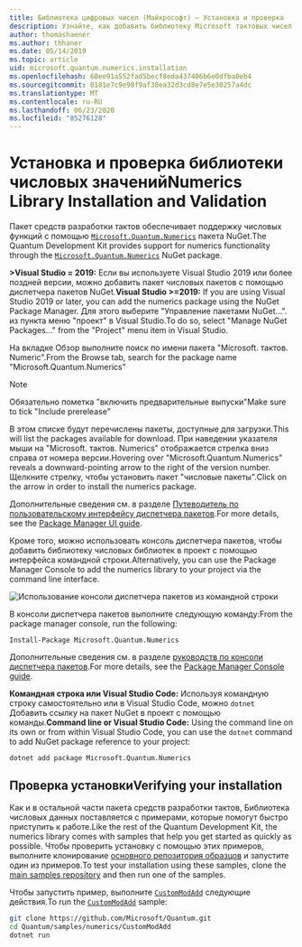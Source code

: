 ```yaml
---
title: Библиотека цифровых чисел (Майкрософт) — Установка и проверка
description: Узнайте, как добавить библиотеку Microsoft тактовых чисел в установку Visual Studio 2019 или более поздней версии.
author: thomashaener
ms.author: thhaner
ms.date: 05/14/2019
ms.topic: article
uid: microsoft.quantum.numerics.installation
ms.openlocfilehash: 60ee91a552fad5becf8eda437406b6e0dfba0eb4
ms.sourcegitcommit: 0181e7c9e98f9af30ea32d3cd8e7e5e30257a4dc
ms.translationtype: MT
ms.contentlocale: ru-RU
ms.lasthandoff: 06/23/2020
ms.locfileid: "85276128"
---
```

# <a name="numerics-library-installation-and-validation"></a><span data-ttu-id="8a793-103">Установка и проверка библиотеки числовых значений</span><span class="sxs-lookup"><span data-stu-id="8a793-103">Numerics Library Installation and Validation</span></span>

<span data-ttu-id="8a793-104">Пакет средств разработки тактов обеспечивает поддержку числовых функций с помощью [`Microsoft.Quantum.Numerics`](https://www.nuget.org/packages/Microsoft.Quantum.Numerics) пакета NuGet.</span><span class="sxs-lookup"><span data-stu-id="8a793-104">The Quantum Development Kit provides support for numerics functionality through the [`Microsoft.Quantum.Numerics`](https://www.nuget.org/packages/Microsoft.Quantum.Numerics) NuGet package.</span></span>

<span data-ttu-id="8a793-105">**>Visual Studio = 2019:** Если вы используете Visual Studio 2019 или более поздней версии, можно добавить пакет числовых пакетов с помощью диспетчера пакетов NuGet.</span><span class="sxs-lookup"><span data-stu-id="8a793-105">**Visual Studio >=2019:** If you are using Visual Studio 2019 or later, you can add the numerics package using the NuGet Package Manager.</span></span>
<span data-ttu-id="8a793-106">Для этого выберите "Управление пакетами NuGet...". из пункта меню "проект" в Visual Studio.</span><span class="sxs-lookup"><span data-stu-id="8a793-106">To do so, select "Manage NuGet Packages..." from the "Project" menu item in Visual Studio.</span></span>

<span data-ttu-id="8a793-107">На вкладке Обзор выполните поиск по имени пакета "Microsoft. тактов. Numeric".</span><span class="sxs-lookup"><span data-stu-id="8a793-107">From the Browse tab, search for the package name "Microsoft.Quantum.Numerics"</span></span>

> [!NOTE]
> <span data-ttu-id="8a793-108">Обязательно пометка "включить предварительные выпуски"</span><span class="sxs-lookup"><span data-stu-id="8a793-108">Make sure to tick "Include prerelease"</span></span>

<span data-ttu-id="8a793-109">В этом списке будут перечислены пакеты, доступные для загрузки.</span><span class="sxs-lookup"><span data-stu-id="8a793-109">This will list the packages available for download.</span></span>
<span data-ttu-id="8a793-110">При наведении указателя мыши на "Microsoft. тактов. Numerics" отображается стрелка вниз справа от номера версии.</span><span class="sxs-lookup"><span data-stu-id="8a793-110">Hovering over "Microsoft.Quantum.Numerics" reveals a downward-pointing arrow to the right of the version number.</span></span>
<span data-ttu-id="8a793-111">Щелкните стрелку, чтобы установить пакет "числовые пакеты".</span><span class="sxs-lookup"><span data-stu-id="8a793-111">Click on the arrow in order to install the numerics package.</span></span>

<span data-ttu-id="8a793-112">Дополнительные сведения см. в разделе [Путеводитель по пользовательскому интерфейсу диспетчера пакетов](https://docs.microsoft.com/nuget/tools/package-manager-ui).</span><span class="sxs-lookup"><span data-stu-id="8a793-112">For more details, see the [Package Manager UI guide](https://docs.microsoft.com/nuget/tools/package-manager-ui).</span></span>

<span data-ttu-id="8a793-113">Кроме того, можно использовать консоль диспетчера пакетов, чтобы добавить библиотеку числовых библиотек в проект с помощью интерфейса командной строки.</span><span class="sxs-lookup"><span data-stu-id="8a793-113">Alternatively, you can use the Package Manager Console to add the numerics library to your project via the command line interface.</span></span>

![Использование консоли диспетчера пакетов из командной строки](~/media/vs2017-nuget-console-menu.png)

<span data-ttu-id="8a793-115">В консоли диспетчера пакетов выполните следующую команду:</span><span class="sxs-lookup"><span data-stu-id="8a793-115">From the package manager console, run the following:</span></span>

```
Install-Package Microsoft.Quantum.Numerics
```

<span data-ttu-id="8a793-116">Дополнительные сведения см. в разделе [руководств по консоли диспетчера пакетов](https://docs.microsoft.com/nuget/tools/package-manager-console).</span><span class="sxs-lookup"><span data-stu-id="8a793-116">For more details, see the [Package Manager Console guide](https://docs.microsoft.com/nuget/tools/package-manager-console).</span></span>

<span data-ttu-id="8a793-117">**Командная строка или Visual Studio Code:** Используя командную строку самостоятельно или в Visual Studio Code, можно `dotnet` Добавить ссылку на пакет NuGet в проект с помощью команды.</span><span class="sxs-lookup"><span data-stu-id="8a793-117">**Command line or Visual Studio Code:** Using the command line on its own or from within Visual Studio Code, you can use the `dotnet` command to add NuGet package reference to your project:</span></span>

```dotnetcli
dotnet add package Microsoft.Quantum.Numerics
```


## <a name="verifying-your-installation"></a><span data-ttu-id="8a793-118">Проверка установки</span><span class="sxs-lookup"><span data-stu-id="8a793-118">Verifying your installation</span></span>

<span data-ttu-id="8a793-119">Как и в остальной части пакета средств разработки тактов, Библиотека числовых данных поставляется с примерами, которые помогут быстро приступить к работе.</span><span class="sxs-lookup"><span data-stu-id="8a793-119">Like the rest of the Quantum Development Kit, the numerics library comes with samples that help you get started as quickly as possible.</span></span>
<span data-ttu-id="8a793-120">Чтобы проверить установку с помощью этих примеров, выполните клонирование [основного репозитория образцов](https://github.com/Microsoft/Quantum) и запустите один из примеров.</span><span class="sxs-lookup"><span data-stu-id="8a793-120">To test your installation using these samples, clone the [main samples repository](https://github.com/Microsoft/Quantum) and then run one of the samples.</span></span>

<span data-ttu-id="8a793-121">Чтобы запустить пример, выполните [`CustomModAdd`](https://github.com/microsoft/Quantum/tree/master/samples/numerics/CustomModAdd) следующие действия.</span><span class="sxs-lookup"><span data-stu-id="8a793-121">To run the [`CustomModAdd`](https://github.com/microsoft/Quantum/tree/master/samples/numerics/CustomModAdd) sample:</span></span>

```bash
git clone https://github.com/Microsoft/Quantum.git
cd Quantum/samples/numerics/CustomModAdd
dotnet run
```
